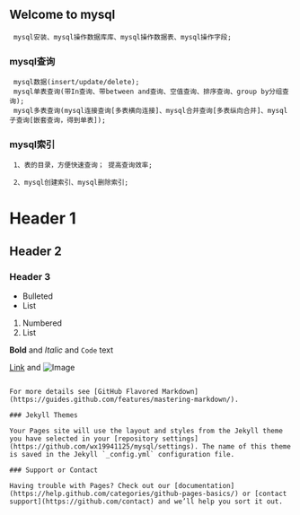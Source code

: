 ## Welcome to mysql

     mysql安装、mysql操作数据库库、mysql操作数据表、mysql操作字段;

### mysql查询
  
     mysql数据(insert/update/delete);
     mysql单表查询(带In查询、带between and查询、空值查询、排序查询、group by分组查询);
     mysql多表查询(mysql连接查询[多表横向连接]、mysql合并查询[多表纵向合并]、mysql子查询[嵌套查询，得到单表]);
  
### mysql索引
  
     1、表的目录，方便快速查询； 提高查询效率;  
  
     2、mysql创建索引、mysql删除索引;

# Header 1
## Header 2
### Header 3

- Bulleted
- List

1. Numbered
2. List

**Bold** and _Italic_ and `Code` text

[Link](url) and ![Image](src)
```

For more details see [GitHub Flavored Markdown](https://guides.github.com/features/mastering-markdown/).

### Jekyll Themes

Your Pages site will use the layout and styles from the Jekyll theme you have selected in your [repository settings](https://github.com/wx19941125/mysql/settings). The name of this theme is saved in the Jekyll `_config.yml` configuration file.

### Support or Contact

Having trouble with Pages? Check out our [documentation](https://help.github.com/categories/github-pages-basics/) or [contact support](https://github.com/contact) and we’ll help you sort it out.
